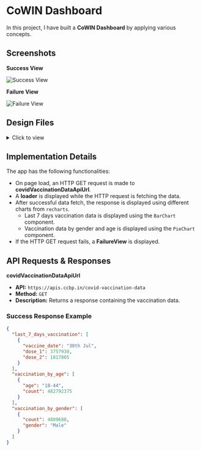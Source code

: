 # CoWIN Dashboard

In this project, I have built a **CoWIN Dashboard** by applying various concepts.

## Screenshots

**Success View**

![Success View](https://assets.ccbp.in/frontend/content/react-js/cowin-dashbaord-output.gif)

**Failure View**

![Failure View](https://assets.ccbp.in/frontend/content/react-js/cowin-dashbaord-failure-view-output.gif)

## Design Files

<details>
<summary>Click to view</summary>

- [Extra Large Devices (Size >= 1200px) - Success View](https://assets.ccbp.in/frontend/content/react-js/cowin-dashboard-xl-output.png)
- [Extra Large Devices (Size >= 1200px) - Failure View](https://assets.ccbp.in/frontend/content/react-js/cowin-dashbaord-xl-failure-view-output.png)

</details>

## Implementation Details

The app has the following functionalities:

- On page load, an HTTP GET request is made to **covidVaccinationDataApiUrl**.
- A **loader** is displayed while the HTTP request is fetching the data.
- After successful data fetch, the response is displayed using different charts from `recharts`.
  - Last 7 days vaccination data is displayed using the `BarChart` component.
  - Vaccination data by gender and age is displayed using the `PieChart` component.
- If the HTTP GET request fails, a **FailureView** is displayed.

## API Requests & Responses

**covidVaccinationDataApiUrl**

- **API:** `https://apis.ccbp.in/covid-vaccination-data`
- **Method:** `GET`
- **Description:** Returns a response containing the vaccination data.

### Success Response Example

```json
{
  "last_7_days_vaccination": [
    {
      "vaccine_date": "30th Jul",
      "dose_1": 3757930,
      "dose_2": 1817805
    }
  ],
  "vaccination_by_age": [
    {
      "age": "18-44",
      "count": 482792375
    }
  ],
  "vaccination_by_gender": [
    {
      "count": 4809680,
      "gender": "Male"
    }
  ]
}
